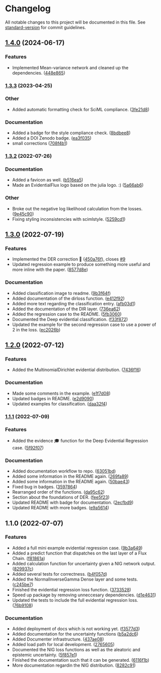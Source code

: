 # Changelog

All notable changes to this project will be documented in this file. See [standard-version](https://github.com/conventional-changelog/standard-version) for commit guidelines.

## [1.4.0](https://github.com/DoktorMike/EvidentialFlux.jl/compare/v1.3.3...v1.4.0) (2024-06-17)


### Features

* Implemented Mean-variance network and cleaned up the dependencies. ([448e865](https://github.com/DoktorMike/EvidentialFlux.jl/commit/448e865900420055573e442702135807eaddefdd))

### [1.3.3](https://github.com/DoktorMike/EvidentialFlux.jl/compare/v1.3.2...v1.3.3) (2023-04-25)


### Other

* Added automatic formatting check for SciML compliance. ([3fe21d8](https://github.com/DoktorMike/EvidentialFlux.jl/commit/3fe21d8a33f19ee8ab60c9def3a0893796fd7008))


### Documentation

* Added a badge for the style compliance check. ([8bdbee8](https://github.com/DoktorMike/EvidentialFlux.jl/commit/8bdbee89b947bc18101879c3ea159260fb316b2f))
* Added a DOI Zenodo badge. ([ea3f035](https://github.com/DoktorMike/EvidentialFlux.jl/commit/ea3f0351703bb1977711e9975040142e0001b8a2))
* small corrections ([708f4b1](https://github.com/DoktorMike/EvidentialFlux.jl/commit/708f4b13c6010db2cc68729781f806b43d926c0c))

### [1.3.2](https://github.com/DoktorMike/EvidentialFlux.jl/compare/v1.3.1...v1.3.2) (2022-07-26)


### Documentation

* Added a favicon as well. ([b516ea5](https://github.com/DoktorMike/EvidentialFlux.jl/commit/b516ea5b5a7588a960a241ca5f9043d449441fb3))
* Made an EvidentialFlux logo based on the julia logo. :) ([5a66ab6](https://github.com/DoktorMike/EvidentialFlux.jl/commit/5a66ab672403171a0e71c26c2d7e92a004255a81))


### Other

* Broke out the negative log likelihood calculation from the losses. ([9e45c90](https://github.com/DoktorMike/EvidentialFlux.jl/commit/9e45c902facf2dfb16b6d8c8af11d85f0bdfbc80))
* Fixing styling inconsistencies with scimlstyle. ([5259cd1](https://github.com/DoktorMike/EvidentialFlux.jl/commit/5259cd1ed8f8ebafdb91ab3a4c3b5ab6fe560d0c))

## [1.3.0](https://github.com/DoktorMike/EvidentialFlux.jl/compare/v1.2.0...v1.3.0) (2022-07-19)


### Features

* Implemented the DER correction 🥶 ([450a76f](https://github.com/DoktorMike/EvidentialFlux.jl/commit/450a76fc6cd8a55e916a5e4dbc4f791ad7e5efd6)), closes [#9](https://github.com/DoktorMike/EvidentialFlux.jl/issues/9)
* Updated regression example to produce something more useful and more inline with the paper. ([8577d8e](https://github.com/DoktorMike/EvidentialFlux.jl/commit/8577d8e0a91f733ddda477d5877bb050a839182a))


### Documentation

* Added classification image to readme. ([9b3f64f](https://github.com/DoktorMike/EvidentialFlux.jl/commit/9b3f64fd71f0d49acbd3fdd1ca29271111275b24))
* Added documentation of the dirloss function. ([e412f92](https://github.com/DoktorMike/EvidentialFlux.jl/commit/e412f92295c1f2acee2cae51a0e49ea855d6ab5d))
* Added more text regarding the classification entry. ([afb03d1](https://github.com/DoktorMike/EvidentialFlux.jl/commit/afb03d15430806e86819c15a0e14321d934c58dc))
* Added the documentation of the DIR layer. ([736ea62](https://github.com/DoktorMike/EvidentialFlux.jl/commit/736ea623910f5904b9e5d711df7f8456d54a53de))
* Added the regression case to the README. ([5fb3060](https://github.com/DoktorMike/EvidentialFlux.jl/commit/5fb30608d00fe2155cee4b29853be032e61ca2f7))
* Documented the Deep evidential classification. ([f33f872](https://github.com/DoktorMike/EvidentialFlux.jl/commit/f33f87215a45c3e6edcd528171f0ccda6a738c2d))
* Updated the example for the second regression case to use a power of 2 in the loss. ([ec2026b](https://github.com/DoktorMike/EvidentialFlux.jl/commit/ec2026b8ad87b70a5d035e416285ec6fb73771f3))

## [1.2.0](https://github.com/DoktorMike/EvidentialFlux.jl/compare/v1.1.1...v1.2.0) (2022-07-12)


### Features

* Added the MultinomialDirichlet evidential distribution. ([7436f16](https://github.com/DoktorMike/EvidentialFlux.jl/commit/7436f16413d1a0806049b93cad9a0a4586c542ed))


### Documentation

* Made some comments in the example. ([e1f7d08](https://github.com/DoktorMike/EvidentialFlux.jl/commit/e1f7d083bed8ecdc82930737e75479f1e00512ea))
* Updated badges in README. ([e2d9090](https://github.com/DoktorMike/EvidentialFlux.jl/commit/e2d9090c8ca5f27124b97e0238e8e5e6242cf4ea))
* Updated examples for classification. ([daa32f4](https://github.com/DoktorMike/EvidentialFlux.jl/commit/daa32f4a2cfa6bb23e2bad55d9c23ea79c6f0006))

### [1.1.1](https://github.com/DoktorMike/EvidentialFlux/compare/v1.1.0...v1.1.1) (2022-07-09)


### Features

* Added the evidence 🎓 function for the Deep Evidential Regression case. ([5f92f07](https://github.com/DoktorMike/EvidentialFlux/commit/5f92f07ea70d5f62efb5abb2b07b4ff5f88751fa))


### Documentation

* Added documentation workflow to repo. ([63051bd](https://github.com/DoktorMike/EvidentialFlux/commit/63051bd6117a6d26973439141b7330989df4890b))
* Added some information in the README again. ([269fa89](https://github.com/DoktorMike/EvidentialFlux/commit/269fa89edf08e6f660c4d4c41e5d2c8f3cd63be8))
* Added some information in the README again. ([50bae43](https://github.com/DoktorMike/EvidentialFlux/commit/50bae4399d921f76151323071f223dc3401115ff))
* Fixed bug in badges. ([3597864](https://github.com/DoktorMike/EvidentialFlux/commit/35978640936bf00bcc669e5a7b70840756a8e713))
* Rearranged order of the functions. ([da95c62](https://github.com/DoktorMike/EvidentialFlux/commit/da95c62381b64fe8b53223c4f0d15daee54cbc90))
* Section about the foundations of DER. ([fee5f23](https://github.com/DoktorMike/EvidentialFlux/commit/fee5f23d5a898222c4376afe74bcadafb5f46a74))
* Updated README with badge for documentation. ([2ecfbd9](https://github.com/DoktorMike/EvidentialFlux/commit/2ecfbd9b107c67bb38354ee51794f003ea4d9c8a))
* Updated README with more badges. ([e9a5614](https://github.com/DoktorMike/EvidentialFlux/commit/e9a5614de5eae2850e77c0684938fcac11f00b4b))

## 1.1.0 (2022-07-07)


### Features

* Added a full mini example evidential regression case. ([9b3a649](https://github.com/DoktorMike/EvidentialFlux/commit/9b3a649a00e70347cdc5695a849a77ea38d5a1e4))
* Added a predict function that dispatches on the last layer of a Flux Chain. ([f81861a](https://github.com/DoktorMike/EvidentialFlux/commit/f81861a15ad8ef5621f9c15a7fa452f58bf1587a))
* Added calculation function for uncertainty given a NIG network output. ([829937c](https://github.com/DoktorMike/EvidentialFlux/commit/829937c0fb9048650133de40e3e2a5267c9dba5e))
* Added several tests for correctness. ([b4f057d](https://github.com/DoktorMike/EvidentialFlux/commit/b4f057dfba2415884cc95e0336c94dcea3c743a2))
* Added the NormalInverseGamma Dense layer and some tests. ([c245be7](https://github.com/DoktorMike/EvidentialFlux/commit/c245be74f97baa3eb1b1bd99d97945ad47328103))
* Finished the evidential regression loss function. ([3733528](https://github.com/DoktorMike/EvidentialFlux/commit/3733528a615c45669b4b41c9e6f45fd629e1c107))
* Speed up package by removing unneccesary dependencies. ([d1e4631](https://github.com/DoktorMike/EvidentialFlux/commit/d1e4631542385604a2fc6f172962905098768472))
* Updated the tests to include the full evidential regression loss. ([76b9108](https://github.com/DoktorMike/EvidentialFlux/commit/76b91088e315855ed34fe64348ad72266786e9cb))


### Documentation

* Added deployment of docs which is not working yet. ([f3577d3](https://github.com/DoktorMike/EvidentialFlux/commit/f3577d34872a111f22b881a28b6daac2a0260d0b))
* Added documentation for the uncertainty functions ([b5a2dc6](https://github.com/DoktorMike/EvidentialFlux/commit/b5a2dc67a09032cd7e4342c0292e3894c7772681))
* Added Documenter infrastructure. ([437ae08](https://github.com/DoktorMike/EvidentialFlux/commit/437ae085662741d3f572ac922ae8ebd0ee95f473))
* Added load path for local development. ([2765605](https://github.com/DoktorMike/EvidentialFlux/commit/2765605931803b1a20da5007ccc42baa223c39cd))
* Documented the NIG loss functions as well as the aleatoric and epistemic uncertainty. ([5f857e1](https://github.com/DoktorMike/EvidentialFlux/commit/5f857e17ae5f1195ec6ed65494b1cd430e9a8129))
* Finished the documentation such that it can be generated. ([6116f1b](https://github.com/DoktorMike/EvidentialFlux/commit/6116f1ba5b2d15a9ffcf708caff225345be9e35e))
* More documentation regardin the NIG distribution. ([8282c91](https://github.com/DoktorMike/EvidentialFlux/commit/8282c918f780af8623a3f414eb80da7a75aad4cc))
